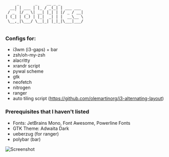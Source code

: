 ```
     _       _    __ _ _
  __| | ___ | |_ / _(_| | ___ ___
 / _` |/ _ \| __| |_| | |/ _ / __|
| (_| | (_) | |_|  _| | |  __\__ \
 \__,_|\___/ \__|_| |_|_|\___|___/
 
 ```
 ### Configs for:
 - i3wm (i3-gaps) + bar
 - zsh/oh-my-zsh
 - alacritty
 - xrandr script
 - pywal scheme
 - gtk
 - neofetch
 - nitrogen
 - ranger
 - auto tiling script (https://github.com/olemartinorg/i3-alternating-layout)
 
 ### Prerequisites that I haven't listed
 - Fonts: JetBrains Mono, Font Awesome, Powerline Fonts
 - GTK Theme: Adwaita Dark
 - ueberzug (for ranger)
 - polybar (bar)
 
 
 ![Screenshot](https://cdn.discordapp.com/attachments/1023735976683638784/1028750880297734284/unknown.png)
